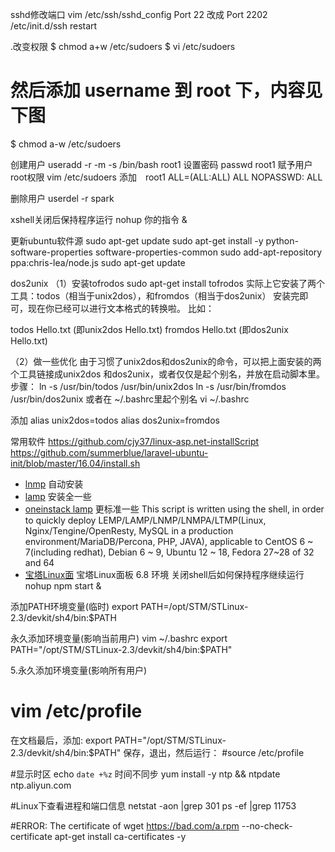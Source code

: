 sshd修改端口
vim /etc/ssh/sshd_config
 Port 22  改成  Port 2202
 /etc/init.d/ssh restart

.改变权限
 $ chmod a+w /etc/sudoers 
$ vi /etc/sudoers
# 然后添加 username 到 root 下，内容见下图
$ chmod a-w /etc/sudoers

创建用户  useradd -r -m -s /bin/bash root1 
设置密码  passwd root1
赋予用户root权限  vim /etc/sudoers
添加　root1 ALL=(ALL:ALL) ALL NOPASSWD: ALL

删除用户 userdel -r spark 

xshell关闭后保持程序运行 nohup 你的指令 &

更新ubuntu软件源
sudo apt-get update
sudo apt-get install -y python-software-properties software-properties-common
sudo add-apt-repository ppa:chris-lea/node.js
sudo apt-get update

dos2unix
（1）安装tofrodos
sudo apt-get install tofrodos 
实际上它安装了两个工具：todos（相当于unix2dos），和fromdos（相当于dos2unix）
安装完即可，现在你已经可以进行文本格式的转换啦。 
比如：

todos Hello.txt (即unix2dos Hello.txt) 
fromdos Hello.txt (即dos2unix Hello.txt)

（2）做一些优化 
由于习惯了unix2dos和dos2unix的命令，可以把上面安装的两个工具链接成unix2dos 和dos2unix，或者仅仅是起个别名，并放在启动脚本里。
步骤：
ln -s /usr/bin/todos /usr/bin/unix2dos 
ln -s /usr/bin/fromdos /usr/bin/dos2unix 
或者在 ~/.bashrc里起个别名
vi ~/.bashrc

添加 alias unix2dos=todos alias dos2unix=fromdos

常用软件
https://github.com/cjy37/linux-asp.net-installScript
 https://github.com/summerblue/laravel-ubuntu-init/blob/master/16.04/install.sh 
 * [lnmp](https://github.com/licess/lnmp)     自动安装 
* [lamp](https://lamp.sh/install.html) 安装全一些
* [oneinstack lamp](https://github.com/oneinstack/lamp)   更标准一些 This script is written using the shell, in order to quickly deploy LEMP/LAMP/LNMP/LNMPA/LTMP(Linux, Nginx/Tengine/OpenResty, MySQL in a production environment/MariaDB/Percona, PHP, JAVA), applicable to CentOS 6 ~ 7(including redhat), Debian 6 ~ 9, Ubuntu 12 ~ 18, Fedora 27~28 of 32 and 64
* [宝塔Linux面](https://www.bt.cn/download/linux.html) 宝塔Linux面板 6.8 环境
关闭shell后如何保持程序继续运行
nohup npm start &


 添加PATH环境变量(临时)
export PATH=/opt/STM/STLinux-2.3/devkit/sh4/bin:$PATH

永久添加环境变量(影响当前用户)
vim ~/.bashrc
export PATH="/opt/STM/STLinux-2.3/devkit/sh4/bin:$PATH"

5.永久添加环境变量(影响所有用户)
# vim /etc/profile
在文档最后，添加:
export PATH="/opt/STM/STLinux-2.3/devkit/sh4/bin:$PATH"
保存，退出，然后运行：
#source /etc/profile

#显示时区
echo `date +%z`
时间不同步
yum install -y ntp  && ntpdate ntp.aliyun.com

#Linux下查看进程和端口信息
netstat -aon |grep 301
 ps -ef |grep 11753

 #ERROR: The certificate of 
 wget https://bad.com/a.rpm --no-check-certificate
 apt-get install ca-certificates -y
